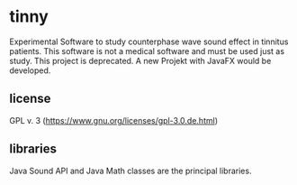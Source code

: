 # tinny
Experimental Software to study counterphase wave sound effect in tinnitus patients. 
This software is not a medical software and must be used just as study.
This project is deprecated. A new Projekt with JavaFX would be developed.

## license
GPL v. 3 (https://www.gnu.org/licenses/gpl-3.0.de.html)

## libraries 
Java Sound API and Java Math classes are the principal libraries. 
